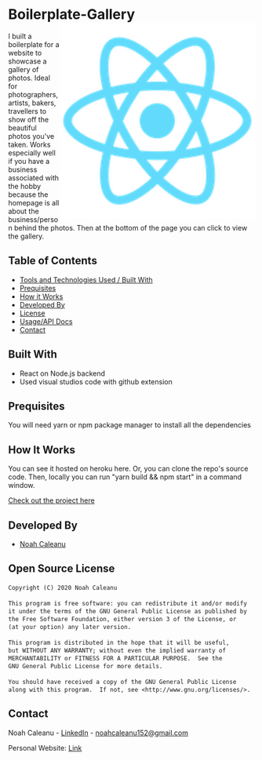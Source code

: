 # Boilerplate-Gallery <img align="right" alt="Sorry, Cannot find photo!" src="./public/logo192.png" width="400px" height="400px" >

I built a boilerplate for a website to showcase a gallery of photos. Ideal for photographers, artists, bakers, travellers to show off the beautiful photos you've taken. Works especially well if you have a business associated with the hobby because the homepage is all about the business/person behind the photos. Then at the bottom of the page you can click to view the gallery. 

<!-- TABLE OF CONTENTS -->
## Table of Contents

* [Tools and Technologies Used / Built With](#built-with)
* [Prequisites](#prequisites)
* [How it Works](#how-it-works)
* [Developed By](#developed-by)
* [License](#open-source-license)
* [Usage/API Docs](#usage--api-docs)
* [Contact](#contact)


## Built With
* React on Node.js backend
* Used visual studios code with github extension

## Prequisites

You will need yarn or npm package manager to install all the dependencies 

## How It Works

You can see it hosted on heroku here. Or, you can clone the repo's source code. Then, locally you can run "yarn build && npm start" in a command window.

[Check out the project here](https://obscure-coast-37755.herokuapp.com/)

## Developed By

- [Noah Caleanu](https://github.com/caleanunoah)


## Open Source License

```
Copyright (C) 2020 Noah Caleanu

This program is free software: you can redistribute it and/or modify
it under the terms of the GNU General Public License as published by
the Free Software Foundation, either version 3 of the License, or
(at your option) any later version.

This program is distributed in the hope that it will be useful,
but WITHOUT ANY WARRANTY; without even the implied warranty of
MERCHANTABILITY or FITNESS FOR A PARTICULAR PURPOSE.  See the
GNU General Public License for more details.

You should have received a copy of the GNU General Public License
along with this program.  If not, see <http://www.gnu.org/licenses/>.
```


## Contact

Noah Caleanu - [LinkedIn](https://www.linkedin.com/in/noah-caleanu/) - noahcaleanu152@gmail.com

Personal Website: [Link](https://noah-caleanu.ca/)






